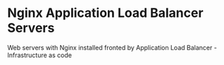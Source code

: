 # Nginx Application Load Balancer Servers

Web servers with Nginx installed fronted by Application Load Balancer - Infrastructure as code 
